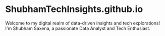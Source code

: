 # ShubhamTechInsights.github.io
Welcome to my digital realm of data-driven insights and tech explorations! I'm Shubham Saxena, a passionate Data Analyst and Tech Enthusiast. 

